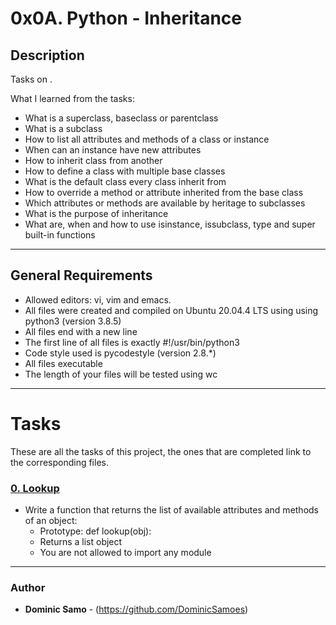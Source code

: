 # 0x0A. Python - Inheritance

## Description

Tasks on .

What I learned from the tasks:

* What is a superclass, baseclass or parentclass
* What is a subclass
* How to list all attributes and methods of a class or instance
* When can an instance have new attributes
* How to inherit class from another
* How to define a class with multiple base classes
* What is the default class every class inherit from
* How to override a method or attribute inherited from the base class
* Which attributes or methods are available by heritage to subclasses
* What is the purpose of inheritance
* What are, when and how to use isinstance, issubclass, type and super built-in functions

---

## General Requirements
* Allowed editors: vi, vim and emacs.
* All files were created and compiled on Ubuntu 20.04.4 LTS using using python3 (version 3.8.5)
* All files end with a new line
* The first line of all files is exactly #!/usr/bin/python3
* Code style used is pycodestyle (version 2.8.*)
* All files executable
* The length of your files will be tested using wc
---

# Tasks

These are all the tasks of this project, the ones that are completed link to the corresponding files.

### [0. Lookup](./0-lookup.py)
* Write a function that returns the list of available attributes and methods of an object:
  	- Prototype: def lookup(obj):
	- Returns a list object
	- You are not allowed to import any module



---

### Author
* **Dominic Samo** - (https://github.com/DominicSamoes)
